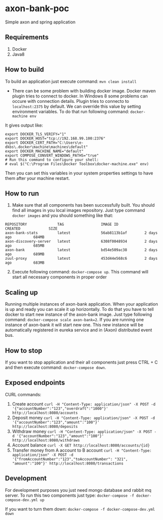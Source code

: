 # axon-bank-poc
Simple axon and spring application

## Requirements
1. Docker 
2. Java8

## How to build
To build an application just execute command: `mvn clean install`
* There can be some problem with building docker image. Docker maven plugin tries to connect to docker. In Windows 8 some problems can occure with connection details. 
Plugin tries to connecto to `localhost:2375` by default. We can override this value by setting environment variables. To do that run following command:
`docker-machine env`

It gives output like:
```
export DOCKER_TLS_VERIFY="1"
export DOCKER_HOST="tcp://192.168.99.100:2376"
export DOCKER_CERT_PATH="C:\Users\e-dkbs\.docker\machine\machines\default"
export DOCKER_MACHINE_NAME="default"
export COMPOSE_CONVERT_WINDOWS_PATHS="true"
# Run this command to configure your shell:
# eval $("C:\Program Files\Docker Toolbox\docker-machine.exe" env)
```
Then you can set this variables in your system properties settings to have them after your machine restart.

## How to run
1. Make sure that all components has been successfully built. You should find all images in you local images repository. Just type command `docker images` and you should something like that: 
```
REPOSITORY              TAG                 IMAGE ID            CREATED             SIZE
axon-bank-stats         latest              56ab8113b1af        2 days ago          684MB
axon-discovery-server   latest              6308f0048934        2 days ago          685MB
axon-bank               latest              bd54e509ac38        2 days ago          689MB
zuul-proxy              latest              453d44e568c6        2 days ago          683MB
```
2. Execute following command: `docker-compose up`. This command will start all necessary components in proper order

## Scaling up  
Running multiple instances of axon-bank application. When your application is up and ready you can scale it up horizontally. To do that you have to tell docker to start new instance of the axon-bank image. Just type following command: `docker-compose scale axon-bank=2`. If you are running one instance of axon-bank it will start new one. This new instance will be automatically registered in eureka service and in (Axon) distributed event bus.  
 
## How to stop
If you want to stop application and their all components just press CTRL + C and then execute command: `docker-compose down`. 

## Exposed endpoints
CURL commands:
1. Create account
`curl -H "Content-Type: application/json" -X POST -d '{"accountNumber":"123","overdraft":"1000"}' http://localhost:8080/accounts`
2. Deposit money
`curl -H "Content-Type: application/json" -X POST -d '{"accountNumber":"123","amount":"100"}' http://localhost:8080/deposits`
3. Withdraw money
`curl -H "Content-Type: application/json" -X POST -d '{"accountNumber":"123","amount":"100"}' http://localhost:8080/withdraws`
4. Account balance
`curl -X GET http://localhost:8080/accounts/{id}`
5. Transfer money from A account to B account
`curl -H "Content-Type: application/json" -X POST -d '{"fromAccountNumber":"123","toAccountNumber": "321", "amount":"100"}' http://localhost:8080/transactions`

## Development
For development purposes you just need mongo database and rabbit mq server. To run this two components just type:
`docker-compose -f docker-compose-dev.yml up`

If you want to turn them down: `docker-compose -f docker-compose-dev.yml down`
 
